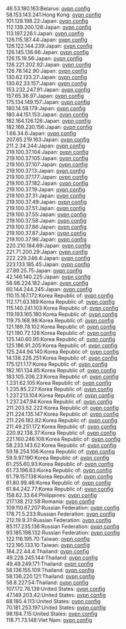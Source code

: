 46.53.180.163:Belarus: [ovpn config](vpn/46_53_180_163.ovpn)  
58.153.143.241:Hong Kong: [ovpn config](vpn/58_153_143_241.ovpn)  
101.128.198.22:Japan: [ovpn config](vpn/101_128_198_22.ovpn)  
112.139.200.128:Japan: [ovpn config](vpn/112_139_200_128.ovpn)  
113.197.226.1:Japan: [ovpn config](vpn/113_197_226_1.ovpn)  
126.115.187.44:Japan: [ovpn config](vpn/126_115_187_44.ovpn)  
126.122.144.239:Japan: [ovpn config](vpn/126_122_144_239.ovpn)  
126.145.136.66:Japan: [ovpn config](vpn/126_145_136_66.ovpn)  
126.15.19.56:Japan: [ovpn config](vpn/126_15_19_56.ovpn)  
126.221.202.92:Japan: [ovpn config](vpn/126_221_202_92.ovpn)  
126.78.142.90:Japan: [ovpn config](vpn/126_78_142_90.ovpn)  
130.62.133.27:Japan: [ovpn config](vpn/130_62_133_27.ovpn)  
130.62.33.157:Japan: [ovpn config](vpn/130_62_33_157.ovpn)  
153.232.247.91:Japan: [ovpn config](vpn/153_232_247_91.ovpn)  
157.65.36.97:Japan: [ovpn config](vpn/157_65_36_97.ovpn)  
175.134.149.157:Japan: [ovpn config](vpn/175_134_149_157.ovpn)  
180.14.58.179:Japan: [ovpn config](vpn/180_14_58_179.ovpn)  
180.44.151.153:Japan: [ovpn config](vpn/180_44_151_153.ovpn)  
182.164.126.126:Japan: [ovpn config](vpn/182_164_126_126.ovpn)  
182.169.230.156:Japan: [ovpn config](vpn/182_169_230_156.ovpn)  
1.66.34.6:Japan: [ovpn config](vpn/1_66_34_6.ovpn)  
207.65.219.163:Japan: [ovpn config](vpn/207_65_219_163.ovpn)  
211.2.34.244:Japan: [ovpn config](vpn/211_2_34_244.ovpn)  
219.100.37.104:Japan: [ovpn config](vpn/219_100_37_104.ovpn)  
219.100.37.105:Japan: [ovpn config](vpn/219_100_37_105.ovpn)  
219.100.37.107:Japan: [ovpn config](vpn/219_100_37_107.ovpn)  
219.100.37.13:Japan: [ovpn config](vpn/219_100_37_13.ovpn)  
219.100.37.177:Japan: [ovpn config](vpn/219_100_37_177.ovpn)  
219.100.37.182:Japan: [ovpn config](vpn/219_100_37_182.ovpn)  
219.100.37.19:Japan: [ovpn config](vpn/219_100_37_19.ovpn)  
219.100.37.31:Japan: [ovpn config](vpn/219_100_37_31.ovpn)  
219.100.37.49:Japan: [ovpn config](vpn/219_100_37_49.ovpn)  
219.100.37.51:Japan: [ovpn config](vpn/219_100_37_51.ovpn)  
219.100.37.55:Japan: [ovpn config](vpn/219_100_37_55.ovpn)  
219.100.37.58:Japan: [ovpn config](vpn/219_100_37_58.ovpn)  
219.100.37.86:Japan: [ovpn config](vpn/219_100_37_86.ovpn)  
219.100.37.87:Japan: [ovpn config](vpn/219_100_37_87.ovpn)  
219.100.37.96:Japan: [ovpn config](vpn/219_100_37_96.ovpn)  
220.210.184.69:Japan: [ovpn config](vpn/220_210_184_69.ovpn)  
221.71.200.29:Japan: [ovpn config](vpn/221_71_200_29.ovpn)  
222.229.246.4:Japan: [ovpn config](vpn/222_229_246_4.ovpn)  
223.133.185.45:Japan: [ovpn config](vpn/223_133_185_45.ovpn)  
27.89.25.75:Japan: [ovpn config](vpn/27_89_25_75.ovpn)  
42.146.140.225:Japan: [ovpn config](vpn/42_146_140_225.ovpn)  
58.98.224.182:Japan: [ovpn config](vpn/58_98_224_182.ovpn)  
60.144.244.245:Japan: [ovpn config](vpn/60_144_244_245.ovpn)  
110.15.167.172:Korea Republic of: [ovpn config](vpn/110_15_167_172.ovpn)  
112.171.63.189:Korea Republic of: [ovpn config](vpn/112_171_63_189.ovpn)  
115.140.241.103:Korea Republic of: [ovpn config](vpn/115_140_241_103.ovpn)  
119.193.165.180:Korea Republic of: [ovpn config](vpn/119_193_165_180.ovpn)  
119.75.168.98:Korea Republic of: [ovpn config](vpn/119_75_168_98.ovpn)  
121.189.78.102:Korea Republic of: [ovpn config](vpn/121_189_78_102.ovpn)  
121.190.72.128:Korea Republic of: [ovpn config](vpn/121_190_72_128.ovpn)  
125.140.60.95:Korea Republic of: [ovpn config](vpn/125_140_60_95.ovpn)  
125.186.91.205:Korea Republic of: [ovpn config](vpn/125_186_91_205.ovpn)  
125.244.94.140:Korea Republic of: [ovpn config](vpn/125_244_94_140.ovpn)  
14.138.226.251:Korea Republic of: [ovpn config](vpn/14_138_226_251.ovpn)  
175.121.1.17:Korea Republic of: [ovpn config](vpn/175_121_1_17.ovpn)  
182.161.134.85:Korea Republic of: [ovpn config](vpn/182_161_134_85.ovpn)  
183.105.206.23:Korea Republic of: [ovpn config](vpn/183_105_206_23.ovpn)  
1.231.62.105:Korea Republic of: [ovpn config](vpn/1_231_62_105.ovpn)  
1.235.85.227:Korea Republic of: [ovpn config](vpn/1_235_85_227.ovpn)  
1.237.213.104:Korea Republic of: [ovpn config](vpn/1_237_213_104.ovpn)  
1.237.247.94:Korea Republic of: [ovpn config](vpn/1_237_247_94.ovpn)  
211.203.52.222:Korea Republic of: [ovpn config](vpn/211_203_52_222.ovpn)  
211.224.135.147:Korea Republic of: [ovpn config](vpn/211_224_135_147.ovpn)  
211.226.182.82:Korea Republic of: [ovpn config](vpn/211_226_182_82.ovpn)  
211.49.251.172:Korea Republic of: [ovpn config](vpn/211_49_251_172.ovpn)  
220.92.138.37:Korea Republic of: [ovpn config](vpn/220_92_138_37.ovpn)  
221.160.246.108:Korea Republic of: [ovpn config](vpn/221_160_246_108.ovpn)  
58.233.143.62:Korea Republic of: [ovpn config](vpn/58_233_143_62.ovpn)  
59.18.254.106:Korea Republic of: [ovpn config](vpn/59_18_254_106.ovpn)  
59.9.97.190:Korea Republic of: [ovpn config](vpn/59_9_97_190.ovpn)  
61.255.60.93:Korea Republic of: [ovpn config](vpn/61_255_60_93.ovpn)  
61.73.196.63:Korea Republic of: [ovpn config](vpn/61_73_196_63.ovpn)  
61.79.157.138:Korea Republic of: [ovpn config](vpn/61_79_157_138.ovpn)  
61.80.99.46:Korea Republic of: [ovpn config](vpn/61_80_99_46.ovpn)  
61.84.242.77:Korea Republic of: [ovpn config](vpn/61_84_242_77.ovpn)  
158.62.33.64:Philippines: [ovpn config](vpn/158_62_33_64.ovpn)  
217.138.212.58:Romania: [ovpn config](vpn/217_138_212_58.ovpn)  
109.110.67.207:Russian Federation: [ovpn config](vpn/109_110_67_207.ovpn)  
178.71.5.233:Russian Federation: [ovpn config](vpn/178_71_5_233.ovpn)  
212.19.9.31:Russian Federation: [ovpn config](vpn/212_19_9_31.ovpn)  
85.117.235.136:Russian Federation: [ovpn config](vpn/85_117_235_136.ovpn)  
93.185.198.132:Russian Federation: [ovpn config](vpn/93_185_198_132.ovpn)  
122.116.195.70:Taiwan: [ovpn config](vpn/122_116_195_70.ovpn)  
123.195.133.10:Taiwan: [ovpn config](vpn/123_195_133_10.ovpn)  
184.22.44.4:Thailand: [ovpn config](vpn/184_22_44_4.ovpn)  
49.228.245.144:Thailand: [ovpn config](vpn/49_228_245_144.ovpn)  
49.49.249.171:Thailand: [ovpn config](vpn/49_49_249_171.ovpn)  
58.136.155.109:Thailand: [ovpn config](vpn/58_136_155_109.ovpn)  
58.136.220.121:Thailand: [ovpn config](vpn/58_136_220_121.ovpn)  
58.8.227.54:Thailand: [ovpn config](vpn/58_8_227_54.ovpn)  
107.172.76.139:United States: [ovpn config](vpn/107_172_76_139.ovpn)  
47.149.203.42:United States: [ovpn config](vpn/47_149_203_42.ovpn)  
68.180.4.113:United States: [ovpn config](vpn/68_180_4_113.ovpn)  
70.181.253.197:United States: [ovpn config](vpn/70_181_253_197.ovpn)  
98.194.7.15:United States: [ovpn config](vpn/98_194_7_15.ovpn)  
118.71.73.148:Viet Nam: [ovpn config](vpn/118_71_73_148.ovpn)  
